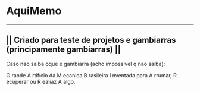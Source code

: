 # AquiMemo 

---------------------------------------------------------------------------
|| Criado para teste de projetos e gambiarras (principamente gambiarras) ||
---------------------------------------------------------------------------

Caso nao saiba oque é gambiarra (acho impossivel q nao saiba):

G rande
A rtifício da
M ecanica
B rasileira
I nventada para
A rrumar,
R ecuperar ou
R ealiaz
A algo.

